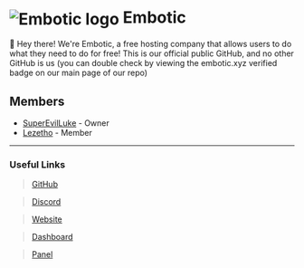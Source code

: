 <h1><img src="https://cdn.discordapp.com/icons/852220533499494411/a_42fe7b380932f46e769a8c648cc0a975.gif" alt="Embotic logo" align="center">                                       Embotic</h1>
👋 Hey there! We're Embotic, a free hosting company that allows users to do what they need to do for free! This is our official public GitHub, and no other GitHub is us (you can double check by viewing the embotic.xyz verified badge on our main page of our repo)

## Members
- [SuperEvilLuke](https://github.com/SuperEvilLuke) - Owner
- [Lezetho](https://github.com/lezetho) - Member

---
### Useful Links
> [GitHub](https://github.com/Embotic-xyz) <br>

> [Discord](https://discord.gg/BtSFvPN7b5)

> [Website](https://embotic.xyz)

> [Dashboard](https://dash.embotic.xyz)

> [Panel](https://panel.embotic.xyz)
